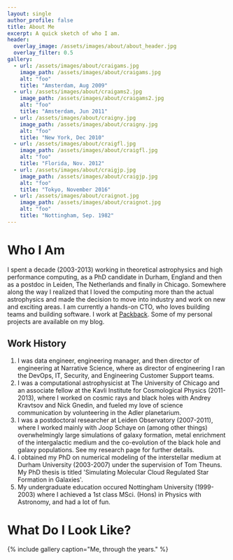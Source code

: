 ```yaml
---
layout: single
author_profile: false
title: About Me
excerpt: A quick sketch of who I am.
header:
  overlay_image: /assets/images/about/about_header.jpg
  overlay_filter: 0.5
gallery:
  - url: /assets/images/about/craigams.jpg
    image_path: /assets/images/about/craigams.jpg
    alt: "foo"
    title: "Amsterdam, Aug 2009"
  - url: /assets/images/about/craigams2.jpg
    image_path: /assets/images/about/craigams2.jpg
    alt: "foo"
    title: "Amsterdam, Jun 2011"
  - url: /assets/images/about/craigny.jpg
    image_path: /assets/images/about/craigny.jpg
    alt: "foo"
    title: "New York, Dec 2010"
  - url: /assets/images/about/craigfl.jpg
    image_path: /assets/images/about/craigfl.jpg
    alt: "foo"
    title: "Florida, Nov. 2012"
  - url: /assets/images/about/craigjp.jpg
    image_path: /assets/images/about/craigjp.jpg
    alt: "foo"
    title: "Tokyo, November 2016"
  - url: /assets/images/about/craignot.jpg
    image_path: /assets/images/about/craignot.jpg
    alt: "foo"
    title: "Nottingham, Sep. 1982"
---
```


# Who I Am

I spent a decade (2003-2013) working in theoretical astrophysics and high performance computing, as a PhD candidate in Durham, England and then as a postdoc in Leiden, The Netherlands and finally in Chicago. Somewhere along the way I realized that I loved the computing more than the actual astrophysics and made the decision to move into industry and work on new and exciting areas. I am currently a hands-on CTO, who loves building teams and building software. I work at [Packback](https://www.packback.co).  Some of my personal projects are available on my blog.

## Work History

1. I was data engineer, engineering manager, and then director of engineering at Narrative Science, where as director of engineering I ran the DevOps, IT, Security, and Engineering Customer Support teams.
1. I was a computational astrophysicist at The University of Chicago and an associate fellow at the Kavli Institute for Cosmological Physics (2011-2013), where I worked on cosmic rays and black holes with Andrey Kravtsov and Nick Gnedin, and fueled my love of science communication by volunteering in the Adler planetarium.
1. I was a postdoctoral researcher at Leiden Observatory (2007-2011), where I worked mainly with Joop Schaye on (among other things) overwhelmingly large simulations of galaxy formation, metal enrichment of the intergalactic medium and the co-evolution of the black hole and galaxy populations. See my research page for further details.
1. I obtained my PhD on numerical modeling of the interstellar medium at Durham University (2003-2007) under the supervision of Tom Theuns. My PhD thesis is titled 'Simulating Molecular Cloud Regulated Star Formation in Galaxies'.
1. My undergraduate education occured Nottingham University (1999-2003) where I achieved a 1st class MSci. (Hons) in Physics with Astronomy, and had a lot of fun.

# What Do I Look Like?

{% include gallery caption="Me, through the years." %}

